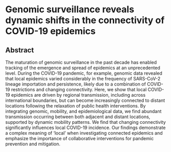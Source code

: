 # Genomic surveillance reveals dynamic shifts in the connectivity of COVID-19 epidemics

## Abstract
The maturation of genomic surveillance in the past decade has enabled tracking of the emergence and spread of epidemics at an unprecedented level. During the COVID-19 pandemic, for example, genomic data revealed that local epidemics varied considerably in the frequency of SARS-CoV-2 lineage importation and persistence, likely due to a combination of COVID-19 restrictions and changing connectivity. Here, we show that local COVID-19 epidemics are driven by regional transmission, including across international boundaries, but can become increasingly connected to distant locations following the relaxation of public health interventions. By integrating genomic, mobility, and epidemiological data, we find abundant transmission occurring between both adjacent and distant locations, supported by dynamic mobility patterns. We find that changing connectivity significantly influences local COVID-19 incidence. Our findings demonstrate a complex meaning of ‘local’ when investigating connected epidemics and emphasize the importance of collaborative interventions for pandemic prevention and mitigation.
